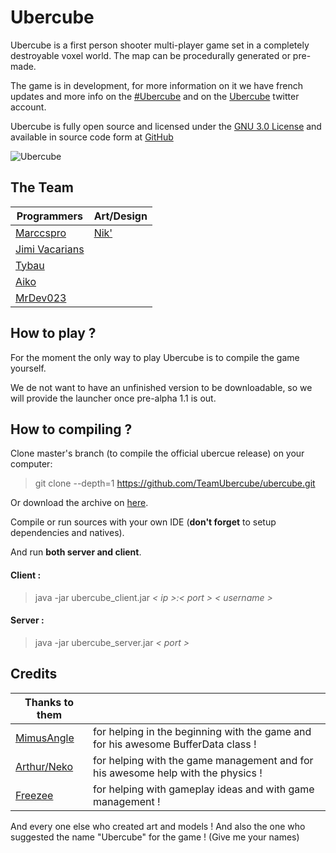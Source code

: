 
Ubercube
===

Ubercube is a first person shooter multi-player game set in a completely destroyable voxel world.
The map can be procedurally generated or pre-made.

The game is in development, for more information on it we have french updates and more info on the [#Ubercube](https://twitter.com/hashtag/Ubercube?src=hash) and on the [Ubercube](https://twitter.com/UbercubeGame) twitter account.

Ubercube is fully open source and licensed under the [GNU 3.0 License](http://www.gnu.org/licenses/) and available in source code form at [GitHub](https://github.com/TeamUbercube/ubercube)

![Ubercube](http://veridiangames.fr/ubercube/UbercubeWesteros.png "Ubercube")

## The Team
| Programmers | Art/Design
| --- | ---
| [Marccspro](https://twitter.com/marccspro) | [Nik'](https://twitter.com/NikGraph)
| [Jimi Vacarians](https://twitter.com/JimiVacarians) |
| [Tybau](https://twitter.com/tybau75)
| [Aiko](https://twitter.com/YanisAtl) |
| [MrDev023](https://twitter.com/MrDev023) |


## How to play ?
For the moment the only way to play Ubercube is to compile the game yourself.

We de not want to have an unfinished version to be downloadable, so we will provide the launcher once pre-alpha 1.1 is out.


## How to compiling ?

Clone master's branch (to compile the official ubercue release) on your computer:
> git clone --depth=1 https://github.com/TeamUbercube/ubercube.git

Or download the archive on [here](https://github.com/TeamUbercube/ubercube/archive/master.zip).

Compile or run sources with your own IDE (**don't forget** to setup dependencies and natives).

And run **both server and client**.

#### Client :

> java -jar ubercube_client.jar *< ip >:< port > < username >*

#### Server :

> java -jar ubercube_server.jar *< port >*

## Credits
| Thanks to them  | |
| --- | --- |
| [MimusAngle](https://twitter.com/Mimus_Angel) | for helping in the beginning with the game and for his awesome BufferData class !|
| [Arthur/Neko](https://twitter.com/ArthurBaurens) | for helping with the game management and for his awesome help with the physics !
| [Freezee](https://twitter.com/Freezee_Freeze) | for helping with gameplay ideas and with game management !


And every one else who created art and models ! And also the one who suggested the name "Ubercube" for the game ! (Give me your names)